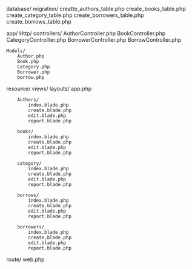 database/ 
    migration/ 
        creatte_authors_table.php
        create_books_table.php 
        create_category_table.php 
        create_borrowers_table.php 
        create_borrows_table.php 

app/
    Http/
        controllers/
            AuthorController.php
            BookController.php
            CategoryControlller.php
            BorrowerController.php
            BorrowController.php

    Models/ 
        Author.php 
        Book.php 
        Category.php 
        Borrower.php 
        borrow.php 

resource/
    views/ 
        layouts/ 
            app.php 

        Authors/ 
            index.blade.php 
            create.blade.php 
            edit.blade.php 
            report.blade.php 

        books/ 
            index.blade.php 
            create.blade.php
            edit.blade.php 
            report.blade.php  

        category/ 
            index.blade.php 
            create.blade.php 
            edit.blade.php 
            report.blade.php 

        borrows/ 
            index.blade.php 
            create.blade.php 
            edit.blade.php 
            report.blade.php 

        borrowers/ 
            index.blade.php 
            create.blade.php 
            edit.blade.php 
            report.blade.php
    
route/ 
    web.php 

